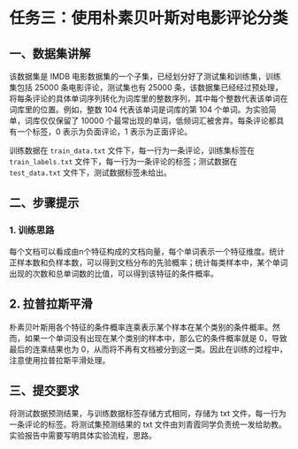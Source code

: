 # 任务三：使用朴素贝叶斯对电影评论分类

## 一、数据集讲解

该数据集是 IMDB 电影数据集的一个子集，已经划分好了测试集和训练集，训练集包括 25000 条电影评论，测试集也有 25000 条，该数据集已经经过预处理，将每条评论的具体单词序列转化为词库里的整数序列，其中每个整数代表该单词在词库里的位置。例如，整数 104 代表该单词是词库的第 104 个单词。为实验简单，词库仅仅保留了 10000 个最常出现的单词，低频词汇被舍弃。每条评论都具有一个标签，0 表示为负面评论，1 表示为正面评论。

训练数据在 `train_data.txt` 文件下，每一行为一条评论，训练集标签在 `train_labels.txt` 文件下，每一行为一条评论的标签；测试数据在 `test_data.txt` 文件下，测试数据标签未给出。

## 二、步骤提示

### 1. 训练思路

每个文档可以看成由n个特征构成的文档向量，每个单词表示一个特征维度。统计正样本数和负样本数，可以得到文档分布的先验概率；统计每类样本中，某个单词出现的次数和总单词数的比值，可以得到该特征的条件概率。

## 2. 拉普拉斯平滑

朴素贝叶斯用各个特征的条件概率连乘表示某个样本在某个类别的条件概率。然而，如果一个单词没有出现在某个类别的样本中，那么它的条件概率就是 0，导致最后的连乘结果也为 0，从而将不再有文档被分到这一类。因此在训练的过程中，注意使用拉普拉斯平滑处理。

## 三、提交要求

将测试数据预测结果，与训练数据标签存储方式相同，存储为 txt 文件，每一行为一条评论的标签。将测试集预测结果的 txt 文件由刘青霞同学负责统一发给助教。实验报告中需要写明具体实验流程，思路。